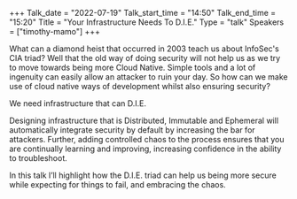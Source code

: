 +++
Talk_date = "2022-07-19"
Talk_start_time = "14:50"
Talk_end_time = "15:20"
Title = "Your Infrastructure Needs To D.I.E."
Type = "talk"
Speakers = ["timothy-mamo"]
+++


What can a diamond heist that occurred in 2003 teach us about InfoSec's CIA triad? Well that the old way of doing security will not help us as we try to move towards being more Cloud Native. Simple tools and a lot of ingenuity can easily allow an attacker to ruin your day. So how can we make use of cloud native ways of development whilst also ensuring security?

We need infrastructure that can D.I.E.

Designing infrastructure that is Distributed, Immutable and Ephemeral will automatically integrate security by default by increasing the bar for attackers. Further, adding controlled chaos to the process ensures that you are continually learning and improving, increasing confidence in the ability to troubleshoot.

In this talk I’ll highlight how the D.I.E. triad can help us being more secure while expecting for things to fail, and embracing the chaos.
